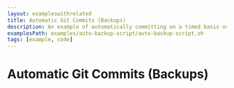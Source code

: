 ```yaml
---
layout: exampleswithrelated
title: Automatic Git Commits (Backups)
description: An example of automatically committing on a timed basis using a script.
examplesPath: examples/auto-backup-script/auto-backup-script.sh
tags: [example, code]
---
```


# Automatic Git Commits (Backups)

<LINK>
